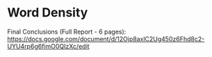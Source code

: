 # Word Density

Final Conclusions (Full Report - 6 pages): https://docs.google.com/document/d/12Ojp8axlC2Ug450z6Fhd8c2-UYU4rp6g6fimO0QIzXc/edit
